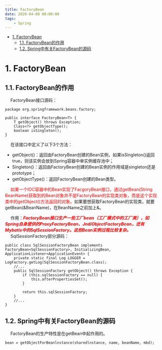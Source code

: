 ```yaml
---
title: FactoryBean
date: 2020-04-08 00:00:00
tags:
    - Spring
---
```


<!-- TOC -->

- [1. FactoryBean](#1-factorybean)
    - [1.1. FactoryBean的作用](#11-factorybean的作用)
    - [1.2. Spring中有关FactoryBean的源码](#12-spring中有关factorybean的源码)

<!-- /TOC -->

# 1. FactoryBean  
## 1.1. FactoryBean的作用   

&emsp; FactoryBean接口源码：  

```
package org.springframework.beans.factory;

public interface FactoryBean<T> {
    T getObject() throws Exception;
    Class<?> getObjectType();
    boolean isSingleton();
}
```

&emsp; 在该接口中定义了以下3个方法：  

* getObject()：返回由FactoryBean创建的Bean实例，如果isSingleton()返回true，则该实例会放到Spring容器中单实例缓存池中；  
* Singleton()：返回由FactoryBean创建的Bean实例的作用域是singleton还是prototype；  
* getObjectType()：返回FactoryBean创建的Bean类型。  

&emsp; <font color = "red">如果一个IOC容器中的Bean实现了FacgoryBean接口，通过getBean(String BeanName)获取到的Bean对象并不是FactoryBean的实现类对象，而是这个实现类中的getObject()方法返回的对象。</font>如果要想获取FactoryBean的实现类，就要getBean(&BeanName)，在BeanName之前加上&。  

&emsp; 作用：***<font color = "red">FactoryBean接口生产一些工厂bean（工厂模式中的工厂类），如Spring自身提供的ProxyFactoryBean、JndiObjectFactoryBean，还有Mybatis中的SqlSessionFactory。这些Bean实例过程比较复杂。</font>***  
&emsp; SqlSessionFactory部分源码：  

```
public class SqlSessionFactoryBean implements FactoryBean<SqlSessionFactory>, InitializingBean, ApplicationListener<ApplicationEvent> {
    private static final Log LOGGER = LogFactory.getLog(SqlSessionFactoryBean.class);
    //...
    public SqlSessionFactory getObject() throws Exception {
        if (this.sqlSessionFactory == null) {
            this.afterPropertiesSet();
        }

        return this.sqlSessionFactory;
    }
    //...
}
```

## 1.2. Spring中有关FactoryBean的源码  
&emsp; FactoryBean的生产特性是在getBean中起作用的。  

    bean = getObjectForBeanlnstance(sharedlnstance, name, beanName, mbd);  
